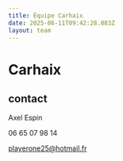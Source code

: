 ```yaml
---
title: Équipe Carhaix
date: 2025-06-11T09:42:28.883Z
layout: team
---
```


# Carhaix

## contact 

Axel Espin

06 65 07 98 14

playerone25@hotmail.fr

